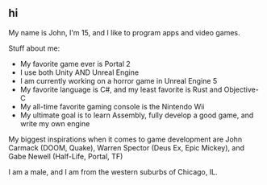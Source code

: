 ## hi

My name is John, I'm 15, and I like to program apps and video games.

Stuff about me:
- My favorite game ever is Portal 2
- I use both Unity AND Unreal Engine
- I am currently working on a horror game in Unreal Engine 5
- My favorite language is C#, and my least favorite is Rust and Objective-C
- My all-time favorite gaming console is the Nintendo Wii
- My ultimate goal is to learn Assembly, fully develop a good game, and write my own engine

My biggest inspirations when it comes to game development are John Carmack (DOOM, Quake), Warren Spector (Deus Ex, Epic Mickey), and Gabe Newell (Half-Life, Portal, TF)

I am a male, and I am from the western suburbs of Chicago, IL.

